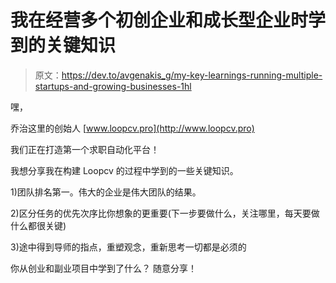 # 我在经营多个初创企业和成长型企业时学到的关键知识

> 原文：<https://dev.to/avgenakis_g/my-key-learnings-running-multiple-startups-and-growing-businesses-1hl>

嘿，

乔治这里的创始人 [www.loopcv.pro](http://www.loopcv.pro)

我们正在打造第一个求职自动化平台！

我想分享我在构建 Loopcv 的过程中学到的一些关键知识。

1)团队排名第一。伟大的企业是伟大团队的结果。

2)区分任务的优先次序比你想象的更重要(下一步要做什么，关注哪里，每天要做什么都很关键)

3)途中得到导师的指点，重塑观念，重新思考一切都是必须的

你从创业和副业项目中学到了什么？
随意分享！